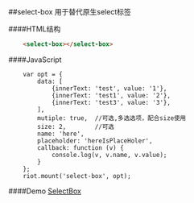 ##select-box
用于替代原生select标签

####HTML结构

```html
    <select-box></select-box>
```

####JavaScript

```JS
    var opt = {
		data: [
			{innerText: 'test', value: '1'},
			{innerText: 'test1', value: '2'},
			{innerText: 'test3', value: '3'},
		],
		mutiple: true,  //可选,多选选项，配合size使用
		size: 2,        //可选
		name: 'here',
		placeholder: 'hereIsPlaceHoler',
		callback: function (v) {
			console.log(v, v.name, v.value);
		}
	};
	riot.mount('select-box', opt);
```

####Demo
[SelectBox](../../../demos/selectBox.html)   
